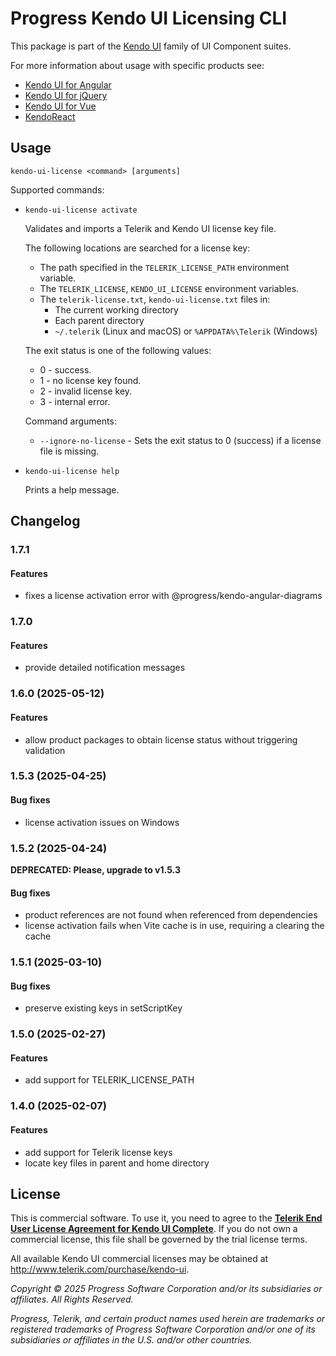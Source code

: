 # Progress Kendo UI Licensing CLI

This package is part of the [Kendo UI](https://www.telerik.com/kendo-ui) family of UI Component suites.

For more information about usage with specific products see:

-   [Kendo UI for Angular](https://www.telerik.com/kendo-angular-ui/components/my-license/)
-   [Kendo UI for jQuery](https://docs.telerik.com/kendo-ui/intro/installation/npm)
-   [Kendo UI for Vue](https://www.telerik.com/kendo-vue-ui/components/my-license/)
-   [KendoReact](https://www.telerik.com/kendo-react-ui/my-license/)

## Usage

`kendo-ui-license <command> [arguments]`

Supported commands:

-   `kendo-ui-license activate`

    Validates and imports a Telerik and Kendo UI license key file.

    The following locations are searched for a license key:

    -   The path specified in the `TELERIK_LICENSE_PATH` environment variable.
    -   The `TELERIK_LICENSE`, `KENDO_UI_LICENSE` environment variables.
    -   The `telerik-license.txt`, `kendo-ui-license.txt` files in:
        -   The current working directory
        -   Each parent directory
        -   `~/.telerik` (Linux and macOS) or `%APPDATA%\Telerik` (Windows)

    The exit status is one of the following values:

    -   0 - success.
    -   1 - no license key found.
    -   2 - invalid license key.
    -   3 - internal error.

    Command arguments:

    -   `--ignore-no-license` - Sets the exit status to 0 (success) if a license file is missing.

-   `kendo-ui-license help`

    Prints a help message.

## Changelog

### 1.7.1

#### Features

-   fixes a license activation error with @progress/kendo-angular-diagrams

### 1.7.0

#### Features

-   provide detailed notification messages

### 1.6.0 (2025-05-12)

#### Features

-   allow product packages to obtain license status without triggering validation

### 1.5.3 (2025-04-25)

#### Bug fixes

-   license activation issues on Windows

### 1.5.2 (2025-04-24)

**DEPRECATED: Please, upgrade to v1.5.3**

#### Bug fixes

-   product references are not found when referenced from dependencies
-   license activation fails when Vite cache is in use, requiring a clearing the cache

### 1.5.1 (2025-03-10)

#### Bug fixes

-   preserve existing keys in setScriptKey

### 1.5.0 (2025-02-27)

#### Features

-   add support for TELERIK_LICENSE_PATH

### 1.4.0 (2025-02-07)

#### Features

-   add support for Telerik license keys
-   locate key files in parent and home directory

## License

This is commercial software. To use it, you need to agree to the [**Telerik End User License Agreement for Kendo UI Complete**](http://www.telerik.com/purchase/license-agreement/kendo-ui-complete). If you do not own a commercial license, this file shall be governed by the trial license terms.

All available Kendo UI commercial licenses may be obtained at http://www.telerik.com/purchase/kendo-ui.

_Copyright © 2025 Progress Software Corporation and/or its subsidiaries or affiliates. All Rights Reserved._

_Progress, Telerik, and certain product names used herein are trademarks or registered trademarks of Progress Software Corporation and/or one of its subsidiaries or affiliates in the U.S. and/or other countries._
